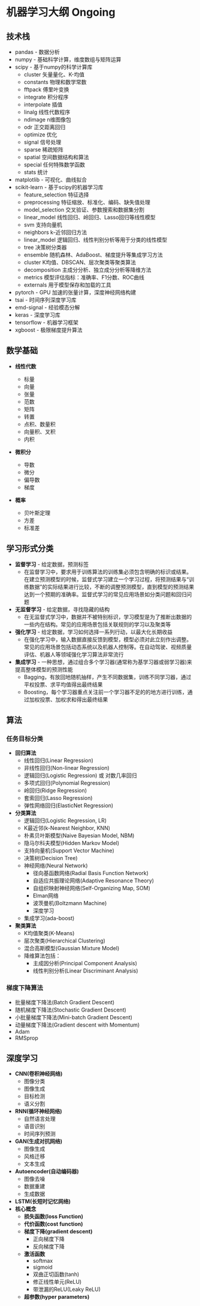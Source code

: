 # 机器学习大纲 Ongoing

## **技术栈**
- pandas - 数据分析
- numpy - 基础科学计算，维度数组与矩阵运算
- scipy - 基于numpy的科学计算库
    - cluster 矢量量化、K-均值
    - constants 物理和数学常数
    - fftpack 傅里叶变换
    - integrate 积分程序
    - interpolate 插值
    - linalg 线性代数程序
    - ndimage n维图像包
    - odr 正交距离回归
    - optimize 优化
    - signal 信号处理
    - sparse 稀疏矩阵
    - spatial 空间数据结构和算法
    - special 任何特殊数学函数
    - stats 统计
- matplotlib - 可视化、曲线拟合
- scikit-learn - 基于scipy的机器学习库
    - feature_selection 特征选择
    - preprocessing 特征缩放、标准化、编码、缺失值处理
    - model_selection 交叉验证、参数搜索和数据集分割
    - linear_model 线性回归、岭回归、Lasso回归等线性模型
    - svm 支持向量机
    - neighbors k-近邻回归方法
    - linear_model 逻辑回归、线性判别分析等用于分类的线性模型
    - tree 决策树分类器
    - ensemble 随机森林、AdaBoost、梯度提升等集成学习方法
    - cluster K均值、DBSCAN、层次聚类等聚类算法
    - decomposition 主成分分析、独立成分分析等降维方法
    - metrics 模型评估指标：准确率、F1分数、ROC曲线
    - externals 用于模型保存和加载的工具
- pytorch - GPU 加速的张量计算，深度神经网络构建
- tsai - 时间序列深度学习库
- emd-signal - 经验模态分解
- keras - 深度学习库
- tensorflow - 机器学习框架
- xgboost - 极限梯度提升算法

## **数学基础**

- **线性代数**
    - 标量
    - 向量
    - 张量
    - 范数
    - 矩阵
    - 转置
    - 点积、数量积
    - 向量积、叉积
    - 内积

- **微积分**
    - 导数
    - 微分
    - 偏导数
    - 梯度

- **概率**
    - 贝叶斯定理
    - 方差
    - 标准差

## **学习形式分类**

- **监督学习** - 给定数据，预测标签
    - 在监督学习中，要求用于训练算法的训练集必须包含明确的标识或结果。在建立预测模型的时候，监督式学习建立一个学习过程，将预测结果与“训练数据”的实际结果进行比较，不断的调整预测模型，直到模型的预测结果达到一个预期的准确率。监督式学习的常见应用场景如分类问题和回归问题
- **无监督学习** - 给定数据，寻找隐藏的结构
    - 在无监督式学习中，数据并不被特别标识，学习模型是为了推断出数据的一些内在结构。常见的应用场景包括关联规则的学习以及聚类等
- **强化学习** - 给定数据，学习如何选择一系列行动，以最大化长期收益
    - 在强化学习中，输入数据直接反馈到模型，模型必须对此立刻作出调整。常见的应用场景包括动态系统以及机器人控制等。在自动驾驶、视频质量评估、机器人等领域强化学习算法非常流行
- **集成学习** - 一种思想，通过组合多个学习器(通常称为基学习器或弱学习器)来提高整体模型的预测性能
    - Bagging，有放回地随机抽样，产生不同数据集，训练不同学习器，通过平权投票、求平均值得出最终结果
    - Boosting，每个学习器重点关注前一个学习器不足的的地方进行训练，通过加权投票、加权求和得出最终结果

## **算法**

### **任务目标分类**
- **回归算法**
    - 线性回归(Linear Regression)
    - 非线性回归(Non-linear Regression)
    - 逻辑回归(Logistic Regression) 或 对数几率回归
    - 多项式回归(Polynomial Regression)
    - 岭回归(Ridge Regression)
    - 套索回归(Lasso Regression)
    - 弹性网络回归(ElasticNet Regression)
- **分类算法**
    - 逻辑回归(Logistic Regression, LR)
    - K最近邻(k-Nearest Neighbor, KNN)
    - 朴素贝叶斯模型(Naive Bayesian Model, NBM)
    - 隐马尔科夫模型(Hidden Markov Model)
    - 支持向量机(Support Vector Machine)
    - 决策树(Decision Tree)
    - 神经网络(Neural Network)
        - 径向基函数网络(Radial Basis Function Network)
        - 自适应共振理论网络(Adaptive Resonance Theory)
        - 自组织映射神经网络(Self-Organizing Map, SOM)
        - Elman网络
        - 波茨曼机(Boltzmann Machine)
        - 深度学习
    - 集成学习(ada-boost)
- **聚类算法**
    - K均值聚类(K-Means)
    - 层次聚类(Hierarchical Clustering)
    - 混合高斯模型(Gaussian Mixture Model)
    - 降维算法包括：
        - 主成因分析(Principal Component Analysis)
        - 线性判别分析(Linear Discriminant Analysis)

### **梯度下降算法**
- 批量梯度下降法(Batch Gradient Descent)
- 随机梯度下降法(Stochastic Gradient Descent)
- 小批量梯度下降法(Mini-batch Gradient Descent)
- 动量梯度下降法(Gradient descent with Momentum)
- Adam
- RMSprop

## **深度学习**

- **CNN(卷积神经网络)**
    - 图像分类
    - 图像生成
    - 目标检测
    - 语义分割
- **RNN(循环神经网络)**
    - 自然语言处理
    - 语音识别
    - 时间序列预测
- **GAN(生成对抗网络)**
    - 图像生成
    - 风格迁移
    - 文本生成
- **Autoencoder(自动编码器)**
    - 图像去噪
    - 数据重建
    - 生成数据
- **LSTM(长短时记忆网络)**
- **核心概念**
    - **损失函数(loss Function)**
    - **代价函数(cost function)**
    - **梯度下降(gradient descent)**
        - 正向梯度下降
        - 反向梯度下降
    - **激活函数**
        - softmax
        - sigmoid
        - 双曲正切函数(tanh)
        - 修正线性单元(ReLU)
        - 带泄漏的ReLU(Leaky ReLU)
    - **超参数(hyper parameters)**